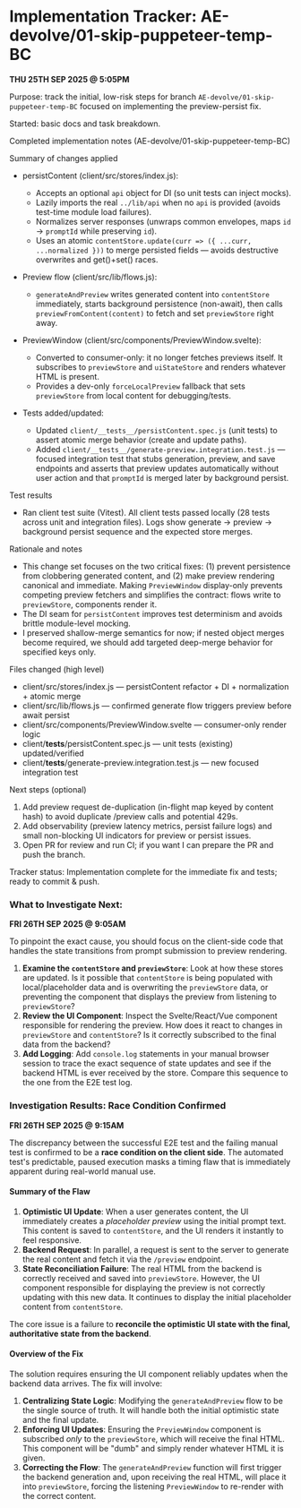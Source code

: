 # Implementation Tracker: AE-devolve/01-skip-puppeteer-temp-BC

**THU 25TH SEP 2025 @ 5:05PM**

Purpose: track the initial, low-risk steps for branch `AE-devolve/01-skip-puppeteer-temp-BC` focused on implementing the preview-persist fix.

Started: basic docs and task breakdown.

Completed implementation notes (AE-devolve/01-skip-puppeteer-temp-BC)

Summary of changes applied

- persistContent (client/src/stores/index.js):

  - Accepts an optional `api` object for DI (so unit tests can inject mocks).
  - Lazily imports the real `../lib/api` when no `api` is provided (avoids test-time module load failures).
  - Normalizes server responses (unwraps common envelopes, maps `id` → `promptId` while preserving `id`).
  - Uses an atomic `contentStore.update(curr => ({ ...curr, ...normalized }))` to merge persisted fields — avoids destructive overwrites and get()+set() races.

- Preview flow (client/src/lib/flows.js):

  - `generateAndPreview` writes generated content into `contentStore` immediately, starts background persistence (non-await), then calls `previewFromContent(content)` to fetch and set `previewStore` right away.

- PreviewWindow (client/src/components/PreviewWindow.svelte):

  - Converted to consumer-only: it no longer fetches previews itself. It subscribes to `previewStore` and `uiStateStore` and renders whatever HTML is present.
  - Provides a dev-only `forceLocalPreview` fallback that sets `previewStore` from local content for debugging/tests.

- Tests added/updated:
  - Updated `client/__tests__/persistContent.spec.js` (unit tests) to assert atomic merge behavior (create and update paths).
  - Added `client/__tests__/generate-preview.integration.test.js` — focused integration test that stubs generation, preview, and save endpoints and asserts that preview updates automatically without user action and that `promptId` is merged later by background persist.

Test results

- Ran client test suite (Vitest). All client tests passed locally (28 tests across unit and integration files). Logs show generate -> preview -> background persist sequence and the expected store merges.

Rationale and notes

- This change set focuses on the two critical fixes: (1) prevent persistence from clobbering generated content, and (2) make preview rendering canonical and immediate. Making `PreviewWindow` display-only prevents competing preview fetchers and simplifies the contract: flows write to `previewStore`, components render it.
- The DI seam for `persistContent` improves test determinism and avoids brittle module-level mocking.
- I preserved shallow-merge semantics for now; if nested object merges become required, we should add targeted deep-merge behavior for specified keys only.

Files changed (high level)

- client/src/stores/index.js — persistContent refactor + DI + normalization + atomic merge
- client/src/lib/flows.js — confirmed generate flow triggers preview before await persist
- client/src/components/PreviewWindow.svelte — consumer-only render logic
- client/**tests**/persistContent.spec.js — unit tests (existing) updated/verified
- client/**tests**/generate-preview.integration.test.js — new focused integration test

Next steps (optional)

1. Add preview request de-duplication (in-flight map keyed by content hash) to avoid duplicate /preview calls and potential 429s.
2. Add observability (preview latency metrics, persist failure logs) and small non-blocking UI indicators for preview or persist issues.
3. Open PR for review and run CI; if you want I can prepare the PR and push the branch.

Tracker status: Implementation complete for the immediate fix and tests; ready to commit & push.

### What to Investigate Next:

**FRI 26TH SEP 2025 @ 9:05AM**

To pinpoint the exact cause, you should focus on the client-side code that handles the state transitions from prompt submission to preview rendering.

1.  **Examine the `contentStore` and `previewStore`**: Look at how these stores are updated. Is it possible that `contentStore` is being populated with local/placeholder data and is overwriting the `previewStore` data, or preventing the component that displays the preview from listening to `previewStore`?
2.  **Review the UI Component**: Inspect the Svelte/React/Vue component responsible for rendering the preview. How does it react to changes in `previewStore` and `contentStore`? Is it correctly subscribed to the final data from the backend?
3.  **Add Logging**: Add `console.log` statements in your manual browser session to trace the exact sequence of state updates and see if the backend HTML is ever received by the store. Compare this sequence to the one from the E2E test log.

### Investigation Results: Race Condition Confirmed

**FRI 26TH SEP 2025 @ 9:15AM**

The discrepancy between the successful E2E test and the failing manual test is confirmed to be a **race condition on the client side**. The automated test's predictable, paused execution masks a timing flaw that is immediately apparent during real-world manual use.

#### Summary of the Flaw

1.  **Optimistic UI Update**: When a user generates content, the UI immediately creates a _placeholder preview_ using the initial prompt text. This content is saved to `contentStore`, and the UI renders it instantly to feel responsive.
2.  **Backend Request**: In parallel, a request is sent to the server to generate the real content and fetch it via the `/preview` endpoint.
3.  **State Reconciliation Failure**: The real HTML from the backend is correctly received and saved into `previewStore`. However, the UI component responsible for displaying the preview is not correctly updating with this new data. It continues to display the initial placeholder content from `contentStore`.

The core issue is a failure to **reconcile the optimistic UI state with the final, authoritative state from the backend**.

#### Overview of the Fix

The solution requires ensuring the UI component reliably updates when the backend data arrives. The fix will involve:

1.  **Centralizing State Logic**: Modifying the `generateAndPreview` flow to be the single source of truth. It will handle both the initial optimistic state and the final update.
2.  **Enforcing UI Updates**: Ensuring the `PreviewWindow` component is subscribed _only_ to the `previewStore`, which will receive the final HTML. This component will be "dumb" and simply render whatever HTML it is given.
3.  **Correcting the Flow**: The `generateAndPreview` function will first trigger the backend generation and, upon receiving the real HTML, will place it into `previewStore`, forcing the listening `PreviewWindow` to re-render with the correct content.
